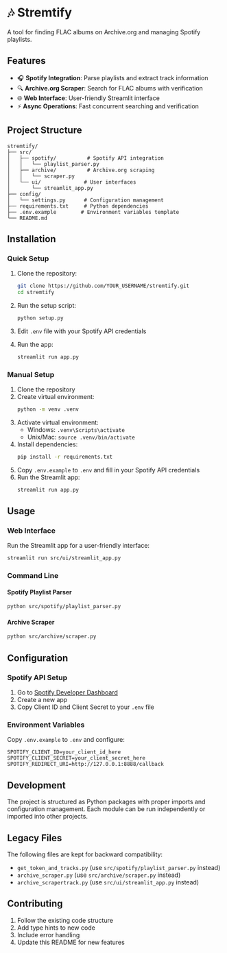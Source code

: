 # 🎶 Stremtify

A tool for finding FLAC albums on Archive.org and managing Spotify playlists.

## Features

- 🎧 **Spotify Integration**: Parse playlists and extract track information
- 🔍 **Archive.org Scraper**: Search for FLAC albums with verification
- 🌐 **Web Interface**: User-friendly Streamlit interface
- ⚡ **Async Operations**: Fast concurrent searching and verification

## Project Structure

```
stremtify/
├── src/
│   ├── spotify/          # Spotify API integration
│   │   └── playlist_parser.py
│   ├── archive/          # Archive.org scraping
│   │   └── scraper.py
│   └── ui/              # User interfaces
│       └── streamlit_app.py
├── config/
│   └── settings.py      # Configuration management
├── requirements.txt     # Python dependencies
├── .env.example        # Environment variables template
└── README.md
```

## Installation

### Quick Setup
1. Clone the repository:
   ```bash
   git clone https://github.com/YOUR_USERNAME/stremtify.git
   cd stremtify
   ```

2. Run the setup script:
   ```bash
   python setup.py
   ```

3. Edit `.env` file with your Spotify API credentials

4. Run the app:
   ```bash
   streamlit run app.py
   ```

### Manual Setup
1. Clone the repository
2. Create virtual environment:
   ```bash
   python -m venv .venv
   ```
3. Activate virtual environment:
   - Windows: `.venv\Scripts\activate`
   - Unix/Mac: `source .venv/bin/activate`
4. Install dependencies:
   ```bash
   pip install -r requirements.txt
   ```
5. Copy `.env.example` to `.env` and fill in your Spotify API credentials
6. Run the Streamlit app:
   ```bash
   streamlit run app.py
   ```

## Usage

### Web Interface
Run the Streamlit app for a user-friendly interface:
```bash
streamlit run src/ui/streamlit_app.py
```

### Command Line
#### Spotify Playlist Parser
```bash
python src/spotify/playlist_parser.py
```

#### Archive Scraper
```bash
python src/archive/scraper.py
```

## Configuration

### Spotify API Setup
1. Go to [Spotify Developer Dashboard](https://developer.spotify.com/dashboard/)
2. Create a new app
3. Copy Client ID and Client Secret to your `.env` file

### Environment Variables
Copy `.env.example` to `.env` and configure:
```env
SPOTIFY_CLIENT_ID=your_client_id_here
SPOTIFY_CLIENT_SECRET=your_client_secret_here
SPOTIFY_REDIRECT_URI=http://127.0.0.1:8888/callback
```

## Development

The project is structured as Python packages with proper imports and configuration management. Each module can be run independently or imported into other projects.

## Legacy Files

The following files are kept for backward compatibility:
- `get_token_and_tracks.py` (use `src/spotify/playlist_parser.py` instead)
- `archive_scraper.py` (use `src/archive/scraper.py` instead)
- `archive_scrapertrack.py` (use `src/ui/streamlit_app.py` instead)

## Contributing

1. Follow the existing code structure
2. Add type hints to new code
3. Include error handling
4. Update this README for new features
